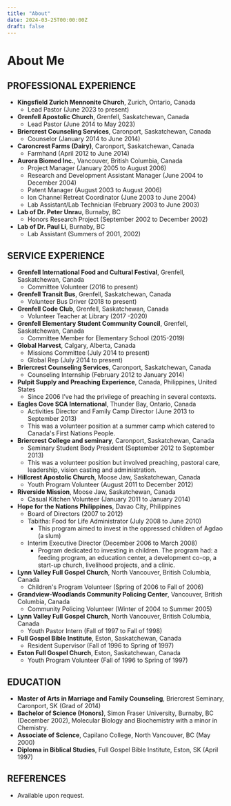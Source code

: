 ```yaml
---
title: "About"
date: 2024-03-25T00:00:00Z
draft: false
---
```


# About Me

## PROFESSIONAL EXPERIENCE

* **Kingsfield Zurich Mennonite Church**, Zurich, Ontario, Canada
    * Lead Pastor (June 2023 to present)
* **Grenfell Apostolic Church**, Grenfell, Saskatchewan, Canada
    * Lead Pastor (June 2014 to May 2023)
* **Briercrest Counseling Services**, Caronport, Saskatchewan, Canada
    * Counselor (January 2014 to June 2014)
* **Caroncrest Farms (Dairy)**, Caronport, Saskatchewan, Canada
    * Farmhand (April 2012 to June 2014)
* **Aurora Biomed Inc.**, Vancouver, British Columbia, Canada
    * Project Manager (January 2005 to August 2006)
    * Research and Development Assistant Manager (June 2004 to December 2004)
    * Patent Manager (August 2003 to August 2006)
    * Ion Channel Retreat Coordinator (June 2003 to June 2004)
    * Lab Assistant/Lab Technician (February 2003 to June 2003)
* **Lab of Dr. Peter Unrau**, Burnaby, BC
    * Honors Research Project (September 2002 to December 2002)
* **Lab of Dr. Paul Li**, Burnaby, BC
    * Lab Assistant (Summers of 2001, 2002)

## SERVICE EXPERIENCE

* **Grenfell International Food and Cultural Festival**, Grenfell, Saskatchewan, Canada
    * Committee Volunteer (2016 to present)
* **Grenfell Transit Bus**, Grenfell, Saskatchewan, Canada
    * Volunteer Bus Driver (2018 to present)
* **Grenfell Code Club**, Grenfell, Saskatchewan, Canada
    * Volunteer Teacher at Library (2017 -2020)
* **Grenfell Elementary Student Community Council**, Grenfell, Saskatchewan, Canada
    * Committee Member for Elementary School (2015-2019)
* **Global Harvest**, Calgary, Alberta, Canada
    * Missions Committee (July 2014 to present)
    * Global Rep (July 2014 to present)
* **Briercrest Counseling Services**, Caronport, Saskatchewan, Canada
    * Counseling Internship (February 2012 to January 2014)
* **Pulpit Supply and Preaching Experience**, Canada, Philippines, United States
    * Since 2006 I’ve had the privilege of preaching in several contexts.
* **Eagles Cove SCA International**, Thunder Bay, Ontario, Canada
    * Activities Director and Family Camp Director (June 2013 to September 2013)
    * This was a volunteer position at a summer camp which catered to Canada's First Nations People.
* **Briercrest College and seminary**, Caronport, Saskatchewan, Canada
    * Seminary Student Body President (September 2012 to September 2013)
    * This was a volunteer position but involved preaching, pastoral care, leadership, vision casting and administration.
* **Hillcrest Apostolic Church**, Moose Jaw, Saskatchewan, Canada
    * Youth Program Volunteer (August 2011 to December 2012)
* **Riverside Mission**, Moose Jaw, Saskatchewan, Canada
    * Casual Kitchen Volunteer (January 2011 to January 2014)
* **Hope for the Nations Philippines**, Davao City, Philippines
    * Board of Directors (2007 to 2012)
    * Tabitha: Food for Life Administrator (July 2008 to June 2010)
        * This program aimed to invest in the oppressed children of Agdao (a slum)
    * Interim Executive Director (December 2006 to March 2008)
        * Program dedicated to investing in children. The program had: a feeding program, an education center, a development co-op, a start-up church, livelihood projects, and a clinic.
* **Lynn Valley Full Gospel Church**, North Vancouver, British Columbia, Canada
    * Children's Program Volunteer (Spring of 2006 to Fall of 2006)
* **Grandview-Woodlands Community Policing Center**, Vancouver, British Columbia, Canada
    * Community Policing Volunteer (Winter of 2004 to Summer 2005)
* **Lynn Valley Full Gospel Church**, North Vancouver, British Columbia, Canada
    * Youth Pastor Intern (Fall of 1997 to Fall of 1998)
* **Full Gospel Bible Institute**, Eston, Saskatchewan, Canada
    * Resident Supervisor (Fall of 1996 to Spring of 1997)
* **Eston Full Gospel Church**, Eston, Saskatchewan, Canada
    * Youth Program Volunteer (Fall of 1996 to Spring of 1997)

## EDUCATION

* **Master of Arts in Marriage and Family Counseling**, Briercrest Seminary, Caronport, SK (Grad of 2014)
* **Bachelor of Science (Honors)**, Simon Fraser University, Burnaby, BC (December 2002), Molecular Biology and Biochemistry with a minor in Chemistry.
* **Associate of Science**, Capilano College, North Vancouver, BC (May 2000)
* **Diploma in Biblical Studies**, Full Gospel Bible Institute, Eston, SK (April 1997)

## REFERENCES

* Available upon request.